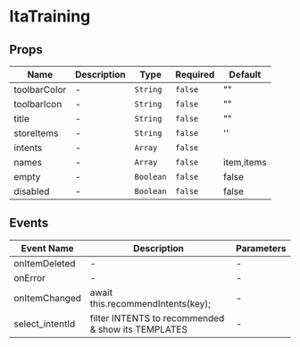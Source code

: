 # ItaTraining

## Props

<!-- @vuese:ItaTraining:props:start -->
|Name|Description|Type|Required|Default|
|---|---|---|---|---|
|toolbarColor|-|`String`|`false`|""|
|toolbarIcon|-|`String`|`false`|""|
|title|-|`String`|`false`|""|
|storeItems|-|`String`|`false`|''|
|intents|-|`Array`|`false`||
|names|-|`Array`|`false`|item,items|
|empty|-|`Boolean`|`false`|false|
|disabled|-|`Boolean`|`false`|false|

<!-- @vuese:ItaTraining:props:end -->


## Events

<!-- @vuese:ItaTraining:events:start -->
|Event Name|Description|Parameters|
|---|---|---|
|onItemDeleted|-|-|
|onError|-|-|
|onItemChanged|await this.recommendIntents(key);|-|
|select_intentId|filter INTENTS to recommended & show its TEMPLATES|-|

<!-- @vuese:ItaTraining:events:end -->



